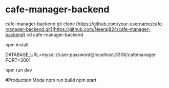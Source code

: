 # cafe-manager-backend
cafe-manager-backend
git clone [https://github.com/your-username/cafe-manager-backend.git](https://github.com/Neeraj824/cafe-manager-backend)
cd cafe-manager-backend

npm install

DATABASE_URL=mysql://user:password@localhost:3306/cafemanager
PORT=3001

npm run dev

#Production Mode
npm run build
npm start

